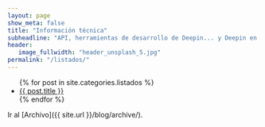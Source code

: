 ```yaml
---
layout: page
show_meta: false
title: "Información técnica"
subheadline: "API, herramientas de desarrollo de Deepin... y Deepin en Español."
header:
   image_fullwidth: "header_unsplash_5.jpg"
permalink: "/listados/"
---
```

<ul>
    {% for post in site.categories.listados %}
    <li><a href="{{ site.url }}{{ site.baseurl }}{{ post.url }}">{{ post.title }}</a></li>
    {% endfor %}
</ul>

Ir al [Archivo]({{ site.url }}/blog/archive/).
